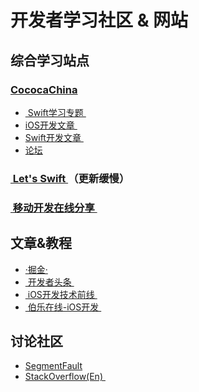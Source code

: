 # 开发者学习社区 & 网站
## 综合学习站点
### [CococaChina][1]
- [ Swift学习专题 ][2]
- [iOS开发文章 ][3]
- [Swift开发文章 ][4]　
- [论坛][5]

### [ Let's Swift ][6]（更新缓慢）
### [ 移动开发在线分享 ][7]

## 文章&教程
- [·掘金·][13]
- [ 开发者头条 ][8]
- [ iOS开发技术前线 ][9]
- [ 伯乐在线-iOS开发 ][10]

## 讨论社区
- [SegmentFault][11]
- [StackOverflow(En) ][12]


[1]:	http://www.cocoachina.com
[2]:	http://www.cocoachina.com/special/swift/
[3]:	http://www.cocoachina.com/ios/
[4]:	http://www.cocoachina.com/swift/
[5]:	http://www.cocoachina.com/bbs/
[6]:	http://letsswift.com
[7]:	http://www.mobdevgroup.com
[8]:	http://toutiao.io/explore
[9]:	https://github.com/bboyfeiyu/iOS-tech-frontier
[10]:	http://ios.jobbole.com/category/ios-dev/
[11]:	http://segmentfault.com
[12]:	http://stackoverflow.com
[13]:	http://gold.xitu.io/app
